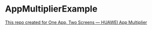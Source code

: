 # AppMultiplierExample

<a href="https://medium.com/huawei-developers/one-app-two-screens-app-multiplier-b4e2b933b98f" target="_blank">This repo created for One App, Two Screens — HUAWEI App Multiplier</a>
